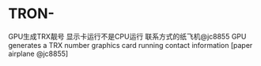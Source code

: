 # TRON-
GPU生成TRX靓号
显示卡运行不是CPU运行
联系方式的纸飞机@jc8855
GPU generates a TRX number graphics card running contact information [paper airplane @jc8855]
